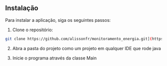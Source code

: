 ## Instalação
Para instalar a aplicação, siga os seguintes passos:

1. Clone o repositório:

```bash
git clone https://github.com/alissonfr/monitoramento_energia.git](https://github.com/leonardovbdo/VendasJogosDigitais.git
```

2. Abra a pasta do projeto como um projeto em qualquer IDE que rode java

3. Inicie o programa através da classe Main
